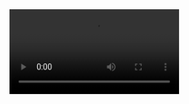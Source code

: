 <video src="https://user-images.githubusercontent.com/88178000/127735042-f6715154-577c-4b7e-b2cd-54c0b5de43fc.mp4">

### Hi there 👋

<!--
**napiyo/napiyo** is a ✨ _special_ ✨ repository because its `README.md` (this file) appears on your GitHub profile.

Here are some ideas to get you started:

- 🔭 I’m currently working on ...
- 🌱 I’m currently learning ...
- 👯 I’m looking to collaborate on ...
- 🤔 I’m looking for help with ...
- 💬 Ask me about ...
- 📫 How to reach me: ...
- 😄 Pronouns: ...
- ⚡ Fun fact: ...
-->




